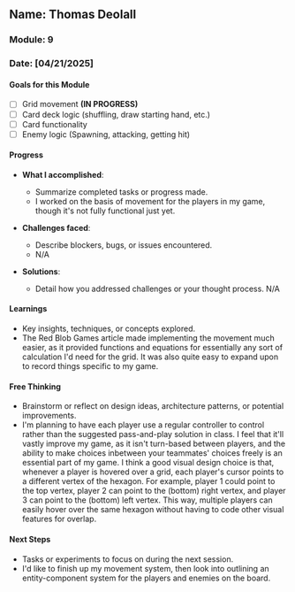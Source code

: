 <!-- Markdown Docs: https://docs.github.com/en/get-started/writing-on-github/getting-started-with-writing-and-formatting-on-github/basic-writing-and-formatting-syntax -->
## Name: Thomas Deolall
### Module: 9

<!-- Repeat the below as needed-->
### Date: [04/21/2025]

#### Goals for this Module
<!-- Example Template (include the brackets to make a checklist, fill them in as appropriate
- [ ] Goal 1
- [ ] Goal 2
- [ ] Goal 3
-->
- [ ] Grid movement **(IN PROGRESS)**
- [ ] Card deck logic (shuffling, draw starting hand, etc.)
- [ ] Card functionality
- [ ] Enemy logic (Spawning, attacking, getting hit)

#### Progress
- **What I accomplished**:
  - Summarize completed tasks or progress made.
  - I worked on the basis of movement for the players in my game, though it's not fully functional just yet.
  
- **Challenges faced**:
  - Describe blockers, bugs, or issues encountered.
  - N/A

- **Solutions**:
  - Detail how you addressed challenges or your thought process.
   N/A

#### Learnings
- Key insights, techniques, or concepts explored.
- The Red Blob Games article made implementing the movement much easier, as it provided functions and equations for essentially any sort of calculation I'd need for the grid. It was also quite easy to expand upon to record things specific to my game.

#### Free Thinking
- Brainstorm or reflect on design ideas, architecture patterns, or potential improvements.
- I'm planning to have each player use a regular controller to control rather than the suggested pass-and-play solution in class. I feel that it'll vastly improve my game, as it isn't turn-based between players, and the ability to make choices inbetween your teammates' choices freely is an essential part of my game. I think a good visual design choice is that, whenever a player is hovered over a grid, each player's cursor points to a different vertex of the hexagon. For example, player 1 could point to the top vertex, player 2 can point to the (bottom) right vertex, and player 3 can point to the (bottom) left vertex. This way, multiple players can easily hover over the same hexagon without having to code other visual features for overlap.

#### Next Steps
- Tasks or experiments to focus on during the next session.
- I'd like to finish up my movement system, then look into outlining an entity-component system for the players and enemies on the board.
